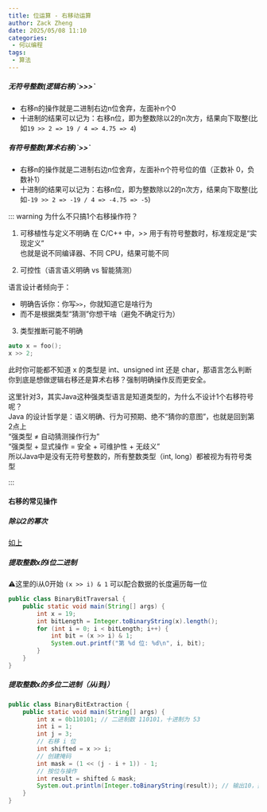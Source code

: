 ```yaml
---
title: 位运算 - 右移动运算
author: Zack Zheng
date: 2025/05/08 11:10
categories:
 - 何以编程
tags:
 - 算法
---
```



<h5>无符号整数(逻辑右移)`>>>`</h5>

+ 右移n的操作就是二进制右边n位舍弃，左面补n个0
+ 十进制的结果可以记为：右移n位，即为整数除以2的n次方，结果向下取整(比如`19 >> 2 => 19 / 4 => 4.75 => 4`)

<h5>有符号整数(算术右移)`>>`</h5>

+ 右移n的操作就是二进制右边n位舍弃，左面补n个符号位的值（正数补 0，负数补1）
+ 十进制的结果可以记为：右移n位，即为整数除以2的n次方，结果向下取整(比如`-19 >> 2 => -19 / 4 => -4.75 => -5`)

<simple-img src="https://gitee.com/zackzhengxy/picGallery/raw/main/imgs/左移右移对比.png"></simple-img>

::: warning 为什么不只搞1个右移操作符？

1. 可移植性与定义不明确
在 C/C++ 中，>> 用于有符号整数时，标准规定是“实现定义”   
也就是说不同编译器、不同 CPU，结果可能不同

1. 可控性（语言语义明确 vs 智能猜测）

语言设计者倾向于：

+ 明确告诉你：你写`>>`，你就知道它是啥行为
+ 而不是根据类型“猜测”你想干啥（避免不确定行为）

3. 类型推断可能不明确

```cpp
auto x = foo();
x >> 2;
```
此时你可能都不知道 x 的类型是 int、unsigned int 还是 char，那语言怎么判断你到底是想做逻辑右移还是算术右移？强制明确操作反而更安全。


这里针对3，其实Java这种强类型语言是知道类型的，为什么不设计1个右移符号呢？    
Java 的设计哲学是：语义明确、行为可预期、绝不“猜你的意图”，也就是回到第2点上   
“强类型 ≠ 自动猜测操作行为”   
“强类型 + 显式操作 = 安全 + 可维护性 + 无歧义”   
所以Java中是没有无符号整数的，所有整数类型（int, long）都被视为有符号类型

:::



#### 右移的常见操作

##### 除以2的幂次
<a href="#">如上</a>

##### 提取整数x的i位二进制
⚠️这里的i从0开始
`(x >> i) & 1`
可以配合数据的长度遍历每一位

```java
public class BinaryBitTraversal {
    public static void main(String[] args) {
        int x = 19;
        int bitLength = Integer.toBinaryString(x).length();
        for (int i = 0; i < bitLength; i++) {
            int bit = (x >> i) & 1;
            System.out.printf("第 %d 位: %d\n", i, bit);
        }
    }
}    
```


##### 提取整数x的多位二进制（从i到j）

```java
public class BinaryBitExtraction {
    public static void main(String[] args) {
        int x = 0b110101; // 二进制数 110101，十进制为 53
        int i = 1;
        int j = 3;
        // 右移 i 位
        int shifted = x >> i;
        // 创建掩码
        int mask = (1 << (j - i + 1)) - 1;
        // 按位与操作
        int result = shifted & mask;
        System.out.println(Integer.toBinaryString(result)); // 输出10，提取出第 1 到第 3 位
    }
}    
```



